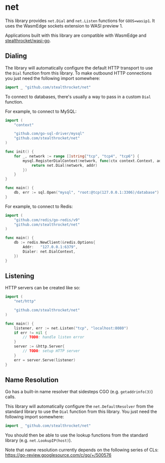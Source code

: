 # net

This library provides `net.Dial` and `net.Listen` functions
for `GOOS=wasip1`. It uses the WasmEdge sockets extension to WASI
preview 1.

Applications built with this library are compatible with WasmEdge
and [stealthrocket/wasi-go](https://github.com/stealthrocket/wasi-go).

## Dialing

The library will automatically configure the default HTTP transport
to use the `Dial` function from this library. To make outbound HTTP 
connections you just need the following import somewhere:

```go
import _ "github.com/stealthrocket/net"
```

To connect to databases, there's usually a way to pass in a custom `Dial`
function.

For example, to connect to MySQL:

```go
import (
    "context"

    "github.com/go-sql-driver/mysql"
    "github.com/stealthrocket/net"
)

func init() {
    for _, network := range []string{"tcp", "tcp4", "tcp6"} {
        mysql.RegisterDialContext(network, func(ctx context.Context, addr string) (net.Conn, error) {
            return net.Dial(network, addr)
        })
    }
}

func main() {
    db, err := sql.Open("mysql", "root:@tcp(127.0.0.1:3306)/database")
}
```

For example, to connect to Redis:

```go
import (
    "github.com/redis/go-redis/v9"
    "github.com/stealthrocket/net"
)

func main() {
    db := redis.NewClient(&redis.Options{
        Addr:   "127.0.0.1:6379",
        Dialer: net.DialContext,
    })
}
```

## Listening

HTTP servers can be created like so:

```go
import (
    "net/http"

    "github.com/stealthrocket/net"
)

func main() {
    listener, err := net.Listen("tcp", "localhost:8080")
    if err != nil {
        // TODO: handle listen error
    }
    server := &http.Server{
        // TODO: setup HTTP server
    }
    err = server.Serve(listener)
}
```

## Name Resolution

Go has a built-in name resolver that sidesteps CGO (e.g. `getaddrinfo(3)`)
calls.

This library will automatically configure the `net.DefaultResolver`
from the standard library to use the `Dial` function from this library.
You just need the following import somewhere:

```go
import _ "github.com/stealthrocket/net"
```

You should then be able to use the lookup functions from the standard
library (e.g. `net.LookupIP(host)`).

Note that name resolution currently depends on the following series of CLs:
https://go-review.googlesource.com/c/go/+/500576
